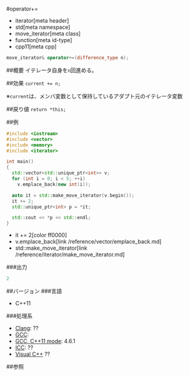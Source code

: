 #operator+=
* iterator[meta header]
* std[meta namespace]
* move_iterator[meta class]
* function[meta id-type]
* cpp11[meta cpp]

```cpp
move_iterator& operator+=(difference_type n);
```

##概要
イテレータ自身を`n`回進める。


##効果
`current += n;`

※`current`は、メンバ変数として保持しているアダプト元のイテレータ変数


##戻り値
`return *this;`

##例
```cpp
#include <iostream>
#include <vector>
#include <memory>
#include <iterator>

int main()
{
  std::vector<std::unique_ptr<int>> v;
  for (int i = 0; i < 5; ++i)
    v.emplace_back(new int(i));

  auto it = std::make_move_iterator(v.begin());
  it += 2;
  std::unique_ptr<int> p = *it;

  std::cout << *p << std::endl;
}
```
* it += 2[color ff0000]
* v.emplace_back[link /reference/vector/emplace_back.md]
* std::make_move_iterator[link /reference/iterator/make_move_iterator.md]

###出力
```cpp
2
```

##バージョン
###言語
- C++11

###処理系
- [Clang](/implementation.md#clang): ??
- [GCC](/implementation.md#gcc): 
- [GCC, C++11 mode](/implementation.md#gcc): 4.6.1
- [ICC](/implementation.md#icc): ??
- [Visual C++](/implementation.md#visual_cpp) ??


##参照


